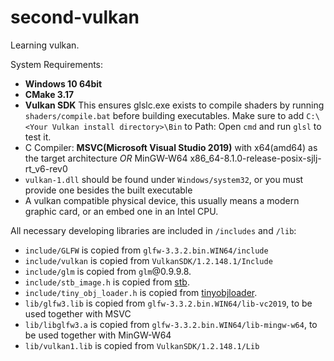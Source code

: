 # second-vulkan

Learning vulkan.

System Requirements:
* **Windows 10 64bit**
* **CMake 3.17**
* **Vulkan SDK** This ensures glslc.exe exists to compile shaders by running `shaders/compile.bat` before building executables.
 Make sure to add `C:\<Your Vulkan install directory>\Bin` to Path: Open `cmd` and run `glsl` to test it.
* C Compiler: **MSVC(Microsoft Visual Studio 2019)** with x64(amd64) as the target architecture
 *OR* MinGW-W64 x86_64-8.1.0-release-posix-sjlj-rt_v6-rev0 
* `vulkan-1.dll` should be found under `Windows/system32`, or you must provide one besides the built executable
* A vulkan compatible physical device, this usually means a modern graphic card, or an embed one in an Intel CPU.

All necessary developing libraries are included in `/includes` and `/lib`:
* `include/GLFW` is copied from `glfw-3.3.2.bin.WIN64/include`
* `include/vulkan` is copied from `VulkanSDK/1.2.148.1/Include`
* `include/glm` is copied from `glm`@0.9.9.8.
* `include/stb_image.h` is copied from [stb](https://raw.githubusercontent.com/nothings/stb/master/stb_image.h).
* `include/tiny_obj_loader.h` is copied from [tinyobjloader](https://raw.githubusercontent.com/tinyobjloader/tinyobjloader/master/tiny_obj_loader.h).
* `lib/glfw3.lib` is copied from `glfw-3.3.2.bin.WIN64/lib-vc2019`, to be used together with MSVC
* `lib/libglfw3.a` is copied from `glfw-3.3.2.bin.WIN64/lib-mingw-w64`, to be used together with MinGW-W64
* `lib/vulkan1.lib` is copied from `VulkanSDK/1.2.148.1/Lib`
